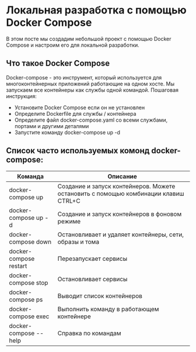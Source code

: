# Локальная разработка с помощью Docker Compose

В этом посте мы создадим небольшой проект с помощью Docker Compose и настроим его для локальной
разработки.

## Что такое Docker Compose

Docker-compose - это инструмент, который используется для многоконтейнерных приложений работающие на одном хосте. Мы запускаем все контейнеры как службы одной командой.
Пошаговая инструкция:

- Установите Docker Compose если он не установлен
- Определите Dockerfile для службы / контейнера
- Определите файл docker-compose.yaml со всеми службами, портами и другими деталями
- Запустите команду docker-compose up -d

## Список часто используемых комонд docker-compose:

<table class="t-2">
  <thead>
    <tr>
      <th>Команда</th>
      <th>Описание</th>
    </tr>
  </thead>
  <tbody>
    <tr>
      <td>docker-compose up</td>
      <td>Создание и запуск контейнеров. Можете остановить с помощью комбинации клавиш CTRL+C</td>
    </tr>
    <tr>
     <tr>
      <td>docker-compose up -d</td>
      <td>Создание и запуск контейнеров в фоновом режиме</td>
    </tr>
    <tr>
      <td>docker-compose down</td>
      <td>Остановливает и удаляет контейнеры, сети, образы и тома</td>
    </tr>
    <tr>
      <td>docker-compose restart</td>
      <td>Перезапускает сервисы</td>
    </tr>
    <tr>
      <td>docker-compose stop</td>
      <td>Остановливает сервисы</td>
    </tr>
    <tr>
      <td>docker-compose ps</td>
      <td> Выводит список контейнеров</td>
    </tr>
    <tr>
      <td>docker-compose exec</td>
      <td>Выполнить команду в работающем контейнере</td>
    </tr>
    <tr>
      <td>docker-compose --help</td>
      <td>Справка по командам</td>
    </tr>
  </tbody>
</table>
